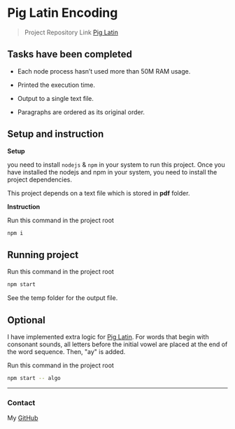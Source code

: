 # Pig Latin Encoding

> Project Repository Link [Pig Latin](https://gitlab.com/suvradip/pig-latinn-encoding)

## Tasks have been completed

-  Each node process hasn’t used more than 50M RAM usage.

-  Printed the execution time.

-  Output to a single text file.

-  Paragraphs are ordered as its original order.

## Setup and instruction

**Setup**

you need to install `nodejs` & `npm` in your system to run this project. Once you have installed the nodejs and npm in your system, you need to install the project dependencies.

This project depends on a text file which is stored in **pdf** folder.

**Instruction**

Run this command in the project root

```bash
npm i
```

## Running project

Run this command in the project root

```bash
npm start
```

See the temp folder for the output file.

## Optional

I have implemented extra logic for [Pig Latin](https://en.wikipedia.org/wiki/Pig_Latin). For words that begin with consonant sounds, all letters before the initial vowel are placed at the end of the word sequence. Then, "ay" is added.

Run this command in the project root

```bash
npm start -- algo
```

---

### Contact
My [GitHub](https://github.com/suvradip)
